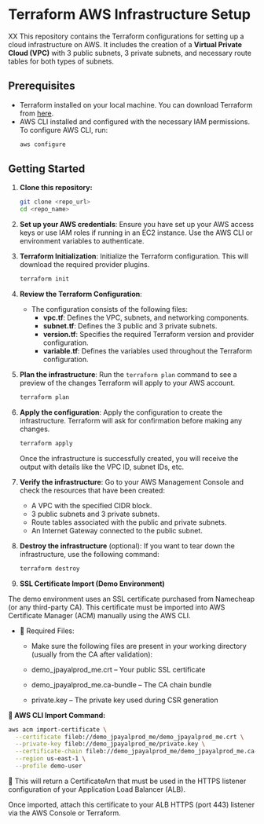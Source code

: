 # **Terraform AWS Infrastructure Setup**
XX
This repository contains the Terraform configurations for setting up a cloud infrastructure on AWS. It includes the creation of a **Virtual Private Cloud (VPC)** with 3 public subnets, 3 private subnets, and necessary route tables for both types of subnets.

## **Prerequisites**

- Terraform installed on your local machine. You can download Terraform from [here](https://www.terraform.io/downloads.html).
- AWS CLI installed and configured with the necessary IAM permissions. To configure AWS CLI, run:
  ```bash
  aws configure
  ```

## **Getting Started**

1. **Clone this repository:**

   ```bash
   git clone <repo_url>
   cd <repo_name>
   ```

2. **Set up your AWS credentials**:
   Ensure you have set up your AWS access keys or use IAM roles if running in an EC2 instance. Use the AWS CLI or environment variables to authenticate.

3. **Terraform Initialization**:
   Initialize the Terraform configuration. This will download the required provider plugins.

   ```bash
   terraform init
   ```

4. **Review the Terraform Configuration**:
   - The configuration consists of the following files:
     - **vpc.tf**: Defines the VPC, subnets, and networking components.
     - **subnet.tf**: Defines the 3 public and 3 private subnets.
     - **version.tf**: Specifies the required Terraform version and provider configuration.
     - **variable.tf**: Defines the variables used throughout the Terraform configuration.

5. **Plan the infrastructure**:
   Run the `terraform plan` command to see a preview of the changes Terraform will apply to your AWS account.

   ```bash
   terraform plan
   ```

6. **Apply the configuration**:
   Apply the configuration to create the infrastructure. Terraform will ask for confirmation before making any changes.

   ```bash
   terraform apply
   ```

   Once the infrastructure is successfully created, you will receive the output with details like the VPC ID, subnet IDs, etc.

7. **Verify the infrastructure**:
   Go to your AWS Management Console and check the resources that have been created:
   - A VPC with the specified CIDR block.
   - 3 public subnets and 3 private subnets.
   - Route tables associated with the public and private subnets.
   - An Internet Gateway connected to the public subnet.

8. **Destroy the infrastructure** (optional):
   If you want to tear down the infrastructure, use the following command:

   ```bash
   terraform destroy
   ```

9. **SSL Certificate Import (Demo Environment)**

The demo environment uses an SSL certificate purchased from Namecheap (or any third-party CA). This certificate must be imported into AWS Certificate Manager (ACM) manually using the AWS CLI.

- 🔧 Required Files:

   - Make sure the following files are present in your working directory (usually from the CA after validation):

   - demo_jpayalprod_me.crt – Your public SSL certificate

   - demo_jpayalprod_me.ca-bundle – The CA chain bundle

   - private.key – The private key used during CSR generation

**📅 AWS CLI Import Command:**
```bash
aws acm import-certificate \
  --certificate fileb://demo_jpayalprod_me/demo_jpayalprod_me.crt \
  --private-key fileb://demo_jpayalprod_me/private.key \
  --certificate-chain fileb://demo_jpayalprod_me/demo_jpayalprod_me.ca-bundle \
  --region us-east-1 \
  --profile demo-user
```

🔐 This will return a CertificateArn that must be used in the HTTPS listener configuration of your Application Load Balancer (ALB).

Once imported, attach this certificate to your ALB HTTPS (port 443) listener via the AWS Console or Terraform.
